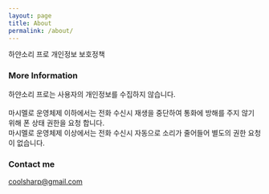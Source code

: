 ```yaml
---
layout: page
title: About
permalink: /about/
---
```


하얀소리 프로 개인정보 보호정책

### More Information

하얀소리 프로는 사용자의 개인정보를 수집하지 않습니다.<br>
<br>
마시멜로 운영체제 이하에서는 전화 수신시 재생을 중단하여 통화에 방해를 주지 않기 위해 폰 상태 권한을 요청 합니다.<br>
마시멜로 운영체제 이상에서는 전화 수신시 자동으로 소리가 줄어들어 별도의 권한 요청이 없습니다.<br>

### Contact me

[coolsharp@gmail.com](mailto:coolsharp@gmail.com)
